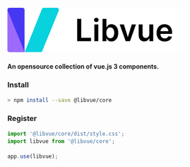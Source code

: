 ![](https://github.com/harmendv/libvue/raw/main/public/logo.svg)

#### An opensource collection of vue.js 3 components.

### Install

```bash
> npm install --save @libvue/core
```

### Register

```js
import '@libvue/core/dist/style.css';
import libvue from '@libvue/core';

app.use(libvue);
```
